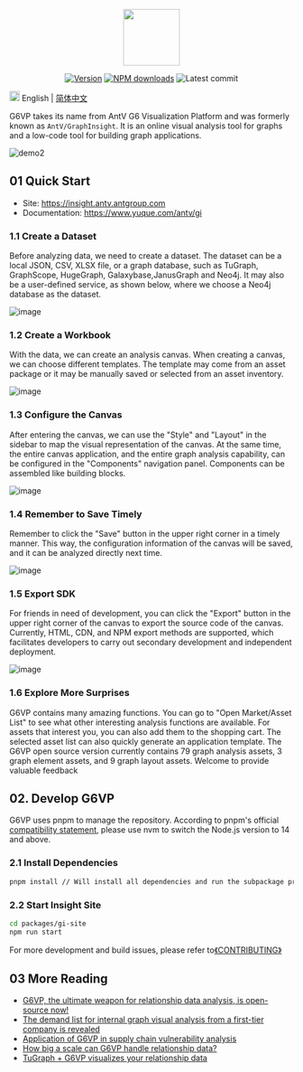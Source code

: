 <p align="center">
  <a href="https://insight.antv.antgroup.com">
    <img width="100" src="https://mdn.alipayobjects.com/huamei_qa8qxu/afts/img/A*JWHaT5RS95YAAAAAAAAAAAAADmJ7AQ/original">
  </a>
</p>

<div align="center">
  
[![Version](https://badgen.net/npm/v/@antv/gi-sdk)](https://www.npmjs.com/@antv/gi-sdk)
[![NPM downloads](http://img.shields.io/npm/dm/@antv/gi-sdk.svg)](http://npmjs.com/@antv/gi-sdk)
![Latest commit](https://badgen.net/github/last-commit/antvis/graphinsight)
  
</div>

<img src="https://gw.alipayobjects.com/zos/antfincdn/R8sN%24GNdh6/language.svg" width="18"> English | [简体中文](/README.md)

G6VP takes its name from AntV G6 Visualization Platform and was formerly known as `AntV/GraphInsight`. It is an online visual analysis tool for graphs and a low-code tool for building graph applications.

![demo2](https://github.com/antvis/G6VP/assets/10703060/40560cd2-3fea-41f8-888b-5abc1eb09b66)

## 01 Quick Start

- Site: https://insight.antv.antgroup.com
- Documentation: https://www.yuque.com/antv/gi

### 1.1 Create a Dataset

Before analyzing data, we need to create a dataset. The dataset can be a local JSON, CSV, XLSX file, or a graph database, such as TuGraph, GraphScope, HugeGraph, Galaxybase,JanusGraph and Neo4j. It may also be a user-defined service, as shown below, where we choose a Neo4j database as the dataset.

![image](https://github.com/antvis/G6VP/assets/10703060/85667759-70b2-4166-8181-47cb9e9fa3a3)

### 1.2 Create a Workbook

With the data, we can create an analysis canvas. When creating a canvas, we can choose different templates. The template may come from an asset package or it may be manually saved or selected from an asset inventory.

![image](https://github.com/antvis/G6VP/assets/10703060/91d44a3e-873c-48e6-9a82-3576677d73a8)

### 1.3 Configure the Canvas

After entering the canvas, we can use the "Style" and "Layout" in the sidebar to map the visual representation of the canvas. At the same time, the entire canvas application, and the entire graph analysis capability, can be configured in the "Components" navigation panel. Components can be assembled like building blocks.

![image](https://github.com/antvis/G6VP/assets/10703060/a1069da9-3034-4580-a3fc-c3d824445d4a)

### 1.4 Remember to Save Timely

Remember to click the "Save" button in the upper right corner in a timely manner. This way, the configuration information of the canvas will be saved, and it can be analyzed directly next time.

![image](https://github.com/antvis/G6VP/assets/10703060/11779885-5e43-4c37-81c4-54f152d9ebbe)

### 1.5 Export SDK

For friends in need of development, you can click the "Export" button in the upper right corner of the canvas to export the source code of the canvas. Currently, HTML, CDN, and NPM export methods are supported, which facilitates developers to carry out secondary development and independent deployment.

![image](https://github.com/antvis/G6VP/assets/10703060/557a3555-60f6-432f-a898-073bfe478983)

### 1.6 Explore More Surprises

G6VP contains many amazing functions. You can go to "Open Market/Asset List" to see what other interesting analysis functions are available. For assets that interest you, you can also add them to the shopping cart. The selected asset list can also quickly generate an application template. The G6VP open source version currently contains 79 graph analysis assets, 3 graph element assets, and 9 graph layout assets. Welcome to provide valuable feedback

## 02. Develop G6VP

G6VP uses pnpm to manage the repository. According to pnpm's official [compatibility statement](https://pnpm.io/installation#compatibility), please use nvm to switch the Node.js version to 14 and above.

### 2.1 Install Dependencies

```bash
pnpm install // Will install all dependencies and run the subpackage products at once.
```

### 2.2 Start Insight Site

```bash
cd packages/gi-site
npm run start
```

For more development and build issues, please refer to[《CONTRIBUTING》](/docs/CONTRIBUTING.en-US.md)

## 03 More Reading

- [G6VP, the ultimate weapon for relationship data analysis, is open-source now!](https://www.yuque.com/antv/blog/hvyi6wtaqsgug2a6)
- [The demand list for internal graph visual analysis from a first-tier company is revealed](https://www.yuque.com/antv/gi/hzbk0g)
- [Application of G6VP in supply chain vulnerability analysis](https://www.yuque.com/antv/gi/nxv0yx)
- [How big a scale can G6VP handle relationship data?](https://www.yuque.com/antv/gi/geyqyr)
- [TuGraph + G6VP visualizes your relationship data](https://www.bilibili.com/video/BV1Vv4y1V7tH)
